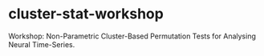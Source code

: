 # cluster-stat-workshop
Workshop: Non-Parametric Cluster-Based Permutation Tests for Analysing Neural Time-Series.

